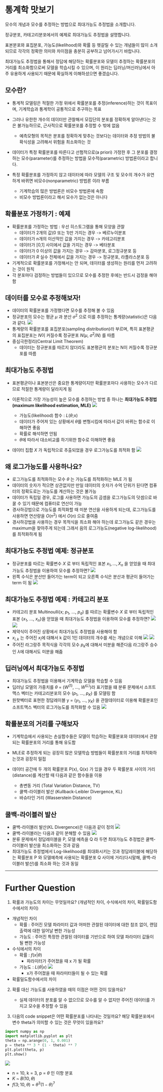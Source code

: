 # 통계학 맛보기

모수의 개념과 모수를 추정하는 방법으로 최대가능도 추정법을 소개합니다.

정규분포, 카테고리분포에서의 예제로 최대가능도 추정법을 설명합니다.

표본분포와 표집분포, 가능도(likelihood)와 확률 등 헷갈릴 수 있는 개념들이 많이 소개되므로 각각의 정확한 의미와 차이점을 충분히 공부하고 넘어가시기 바랍니다.

최대가능도 추정법을 통해서 정답에 해당하는 확률분포와 모델이 추정하는 확률분포의 거리를 최소화함으로써 모델을 학습시킬 수 있으며, 이 원리는 딥러닝/머신러닝에서 아주 유용하게 사용되기 때문에 확실하게 이해하셨으면 좋겠습니다.

## 모수란?

- 통계적 모델링은 적절한 가정 위에서 확률분포를 추정(inference)하는 것이 목표이며, 기계학습과 통계학이 공통적으로 추구하는 목표
- 그러나 유한한 개수의 데이터만 관찰해서 모집단의 분포를 정확하게 알아낸다는 것은 불가능하므로, 근사적으로 확률분포를 추정할 수 밖에 없음
  - 예측모형의 목적은 분포를 정확하게 맞추는 것보다는 데이터와 추정 방법의 불확식성을 고려해서 위험을 최소화하는 것

- 데이터가 특정 확률분포를 따른다고 선험적으로(a priori) 가정한 후 그 분포를 결정하는 모수(parameter)를 추정하는 방법을 모수적(parametric) 방법론이라고 합니다.
- 특정 확률분포를 가정하지 않고 데이터에 따라 모델의 구조 및 모수의 개수가 유연하게 바뀌면 비모수(nonparametric) 방법론 이라 부름
  - 기계학습의 많은 방법론은 비모수 방법론에 속함
  - 비모수 방법론이라고 해서 모수가 없는것은 아니다

## 확률분포 가정하기 : 예제

- 확률분포를 가정하는 방법 : 우선 히스토그램을 통해 모양을 관찰
  - 데이터가 2개의 값(0 또는 1)만 가지는 경우 -> 베르누이분포
  - 데이터가 n개의 이산적인 값을 가지는 경우 -> 카테고리분포
  - 데이터가 [0,1] 사이에서 값을 가지는 경우 -> 베타분포
  - 데이터가 0 이상의 값을 가지는 경우 -> 감마분포, 로그정규분포 등
  - 데이터가 $R$ 실수 전체에서 값을 가지는 경우 -> 정규분포, 라플라스분포 등
- 기계적으로 확률분포를 가정해서는 안 되며, 데이터를 생성하는 원리를 먼저 고려하는 것이 원칙
- 각 분포마다 검정하는 방법들이 있으므로 모수를 추정한 후에는 반드시 검정을 해야함

## 데이터를 모수로 추정해보자!

- 데이터의 확률분포를 가정했다면 모수를 추정해 볼 수 있음
- 정규분포의 모수는 평균 $\mu$ 과 분산 $\sigma^2$ 으로 이를 추정하는 통계량(statistic)은 다음과 같다.
 ![](2021-08-05-13-45-47.png) 
- 통계량의 확률분포를 표집분포(sampling distribution)라 부르며, 특히 표본평균의 표집분포는 $N$이 커질수록 정규분포 $N$($\mu$, $\sigma^2$/$N$) 를 따름
- 중심극한정리(Central Limit Theorem)
  - 데이터는 정규분포를 따르지 않더라도 표본평균의 분포는 N이 커질수록 정규분포를 따름

## 최대가능도 추정법

- 표본평균이나 표본분산은 중요한 통계량이지만 확률분포마다 사용하는 모수가 다르므로 적절한 통계량이 달라지게 됨
- 이론적으로 가장 가능성이 높은 모수를 추정하는 방법 중 하나는 **최대가능도 추정법(maximum likelihood estimation, MLE)**
  ![](2021-08-05-13-51-50.png)

  - 가능도(likelihood) 함수 : $L$($\theta$;x)
  - 데이터가 주어져 있는 상황에서 $\theta$를 변형시킴에 따라서 값이 바뀌는 함수로 이해하면 좋음
  - 확률로 해석하면 안됨
  - $\theta$에 따라서 대소비교를 하기위한 함수로 이해하면 좋음
- 데이터 집합 $X$ 가 독립적으로 추출되었을 경우 로그가능도를 최적화 함
  ![](2021-08-05-13-55-42.png)  

## 왜 로그가능도를 사용하나요?

- 로그가능도를 최적화하는 모수 $\theta$ 는 가능도를 최적화하는 MLE 가 됨
- 데이터의 숫자가 적으면 상관없지만 만일 데이터의 숫자가 수억 단위가 된다면 컴퓨터의 정확도로는 가능도를 계산하는 것은 불가능
- 데이터가 독립일 경우, 로그를 사용하면 가능도의 곱셈을 로그가능도의 덧셈으로 바꿀 수 있기 때문에 컴퓨터로 연산이 가능
- 경사하강법으로 가능도를 최적화할 때 미분 연산을 사용하게 되는데, 로그가능도를 사용하면 연산량을 $O(n^2)$ 에서 $O(n)$ 으로 줄여줌
- 경사하강법을 사용하는 경우 목적식을 최소화 해야 하는데 로그가능도 같은 경우는 maximum을 찾아주게 되는데 그래서 음의 로그가능도(negative log-likelihood)를 최적화하게 됨

## 최대가능도 추정법 예제: 정규분포

- 정규분포를 따르는 확률변수 $X$ 로 부터 독립적인 표본 ${x_1, ..., X_n}$ 을 얻었을 때 최대가능도 추정법을 이용하여 모수를 추정하면?
  ![](2021-08-05-14-04-52.png)
- 왼쪽 수식은 분산만 들어가는 term이 되고 오른쪽 수식은 분산과 평균이 들어가는 term 이 됨
    ![](2021-08-05-14-07-53.png) 

## 최대가능도 추정법 예제 : 카테고리 분포

- 카테고리 분포 Multinoulli(x; $p_1$, ..., $p_d$) 를 따르는 확률변수 $X$ 로 부터 독립적인 표본 {$x_1$, ..., $x_n$}을 얻었을 때 최대가능도 추정법을 이용하여 모수를 추정하면?
  ![](2021-08-05-14-10-39.png)
  ![](2021-08-05-14-15-14.png)
- 제약식이 주어진 상황에서 최대가능도 추정법을 사용해야 함
- $x_{i, k}$ 는 주어진 $x_i$에 대해서 k 값이 1인 데이터의 개수를 세는 개념으로 이해
  ![](2021-08-05-14-18-50.png)
  ![](2021-08-05-14-20-41.png)
- 주어진 라그랑주 목적식을 각각의 모수 $p_k$에 대해서 미분을 해준다음 라그랑주 승수인 $\lambda$에 대해서도 미분을 해줌

## 딥러닝에서 최대가능도 추정법

- 최대가능도 추정법을 이용해서 기계학습 모델을 학습할 수 있음
- 딥러닝 모델의 가중치를 $\theta$ = ($W^{(1)}$, ..., $W^{(L)}$)라 표기했을 떄 분류 문제에서 소프트맥스 벡터는 카테고리분포의 모수 ($p_1$, ..., $p_K$) 를 모델링 함
- 원핫벡터로 표현한 정답레이블 y = ($y_1$, ..., $y_K$) 을 관찰데이터로 이용해 확률분포인 소프트맥스 벡터의 로그가능도를 최적화할 수 있음
  ![](2021-08-05-14-23-12.png)

## 확률분포의 거리를 구해보자

- 기계학습에서 사용되는 손실함수들은 모델이 학습하는 확률분포와 데이터에서 관찰되는 확률분포의 거리를 통해 유도함
- MLE로 추정하게 되는 굉장히 많은 모델학습 방법들이 확률분포의 거리를 최적화하는것과 굉장히 밀접

- 데이터 공간에 두 개의 확률분포 P(x), Q(x) 가 있을 경우 두 확률분포 사이의 거리(distance)를 계산할 때 다음과 같은 함수들을 이용
  - 총변동 거리 (Total Variation Distance, TV)
  - 쿨백-라이블러 발산 (Kullback-Leibler Divergence, KL)
  - 바슈타인 거리 (Wasserstein Distance)

## 쿨백-라이블러 발산

- 쿨백-라이블러 발산(KL Divergence)은 다음과 같이 정의
  ![](2021-08-05-14-27-38.png)
- 쿨백-라이블러는 다음과 같이 분해할 수 있음
  ![](2021-08-05-14-28-35.png)
- 분류 문제에서 정답레이블을 P, 모델 예측을 Q 라 두면 최대가능도 추정법은 쿨백-라이블러 발산을 최소화하는 것과 같음
- 최대가능도 추정법에서 Log-likelihood를 최대화시키는 것과 정답레이블에 해당하는 확률분포 P 와 모델예측에 사용되는 확률분포 Q 사이에 거리(다시말해, 쿨백-라이블러 발산)를 최소화 하는 것과 동일

---
# Further Question

1. 확률과 가능도의 차이는 무엇일까요? (개념적인 차이, 수식에서의 차이, 확률밀도함수에서의 차이)
  - 개념적인 차이
    - 확률 : 주어진 모델 파라미터 값과 어떠한 관찰된 데이터에 대한 참조 없이, 랜덤 출력에 대한 일어날 뻔한 가능성
    - 가능도 : 주어진 특정한 관찰된 데이터를 기반으로 하여 모델 파라미터 값들이 될 뻔한 가능성
  - 수식에서의 차이
    - 확률 : $f(x|\theta)$
      - 파라미터가 주어졌을 때 x 가 될 확률
    - 가능도 : $L(\theta|x)$
      ![](2021-08-05-14-43-51.png)
      - x가 주어졌을 때 파라미터들이 될 수 있는 확률
  - 확률밀도함수에서의 차이
  

2. 확률 대신 가능도를 사용하였을 때의 이점은 어떤 것이 있을까요?
   - 실제 데이터의 분포를 알 수 없으므로 모수를 알 수 없지만 주어진 데이터를 가지고 모수을 추정할 수 있음   

3. 다음의 code snippet은 어떤 확률분포를 나타내는 것일까요? 해당 확률분포에서 변수 theta가 의미할 수 있는 것은 무엇이 있을까요?
```python
import numpy as np
import matplotlib.pyplot as plt
theta = np.arange(0, 1, 0.001)
p = theta ** 3 * (1 - theta) ** 7
plt.plot(theta, p)
plt.show()
```
  ![](2021-08-05-14-54-56.png)

  - n = 10, k = 3, p = $\theta$ 인 이항 분포
  - $K$ ~ $B(10, \theta)$
  - $f(3; 10, \theta)$ = $\theta^3$$(1 - \theta)^7$